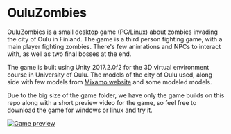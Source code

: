 # OuluZombies
OuluZombies is a small desktop game (PC/Linux) about zombies invading the city of Oulu in Finland. The game is a third person fighting game, with a main player fighting zombies. There's few animations and NPCs to interact with, as well as two final bosses at the end.

The game is built using Unity 2017.2.0f2 for the 3D virtual environment course in University of Oulu. The models of the city of Oulu used, along side with few models from [Mixamo website](https://www.mixamo.com/) and some modeled models.

Due to the big size of the game folder, we have only the game builds on this repo along with a short preview video for the game, so feel free to download the game for windows or linux and try it.

[![Game preview](https://img.youtube.com/vi/zLs_33wBkLY/0.jpg)](https://www.youtube.com/watch?v=zLs_33wBkLY)
